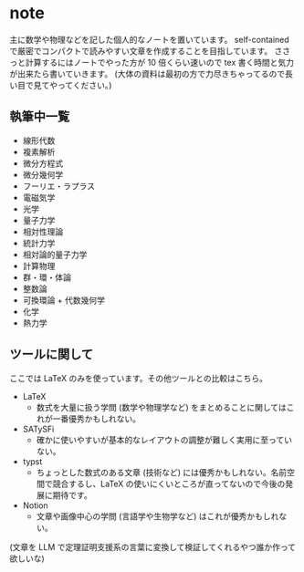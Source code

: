 # note
主に数学や物理などを記した個人的なノートを置いています。
self-contained で厳密でコンパクトで読みやすい文章を作成することを目指しています。
ささっと計算するにはノートでやった方が 10 倍くらい速いので tex 書く時間と気力が出来たら書いていきます。
(大体の資料は最初の方で力尽きちゃってるので長い目で見てやってください。)

## 執筆中一覧
- 線形代数
- 複素解析
- 微分方程式
- 微分幾何学
- フーリエ・ラプラス
- 電磁気学
- 光学
- 量子力学
- 相対性理論
- 統計力学
- 相対論的量子力学
- 計算物理
- 群・環・体論
- 整数論
- 可換環論 + 代数幾何学
- 化学
- 熱力学

## ツールに関して
ここでは LaTeX のみを使っています。その他ツールとの比較はこちら。

- LaTeX
  - 数式を大量に扱う学問 (数学や物理学など) をまとめることに関してはこれが一番優秀かもしれない。
- SATySFi
  - 確かに使いやすいが基本的なレイアウトの調整が難しく実用に至っていない。
- typst
  - ちょっとした数式のある文章 (技術など) には優秀かもしれない。名前空間で競合するし、LaTeX の使いにくいところが直ってないので今後の発展に期待です。
- Notion
  - 文章や画像中心の学問 (言語学や生物学など) はこれが優秀かもしれない。

(文章を LLM で定理証明支援系の言葉に変換して検証してくれるやつ誰か作って欲しいな)
